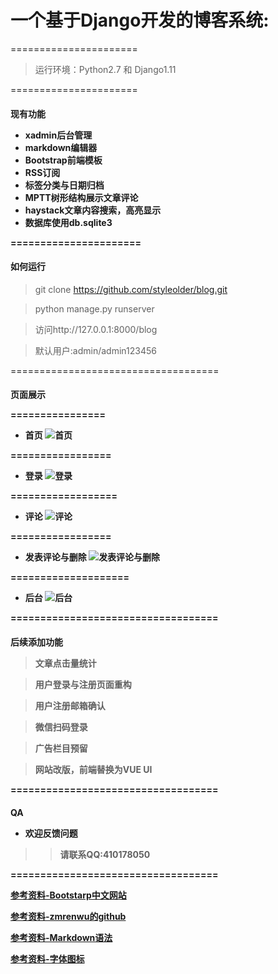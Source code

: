<h1>一个基于Django开发的博客系统:</h1>

======================


>运行环境：Python2.7 和 Django1.11


======================

<h4>现有功能

- xadmin后台管理
- markdown编辑器
- Bootstrap前端模板
- RSS订阅
- 标签分类与日期归档
- MPTT树形结构展示文章评论
- haystack文章内容搜索，高亮显示
- 数据库使用db.sqlite3

======================


<h4>如何运行</h4>

>git clone https://github.com/styleolder/blog.git

>python manage.py runserver

>访问http://127.0.0.1:8000/blog

>默认用户:admin/admin123456


====================================


<h4>页面展示

================
- 首页
![首页](https://github.com/styleolder/blog/raw/master/static/images/1.jpg)

=================


- 登录
![登录](https://github.com/styleolder/blog/raw/master/static/images/2.jpg)

==================


- 评论
![评论](https://github.com/styleolder/blog/raw/master/static/images/3.jpg)


=================


- 发表评论与删除
![发表评论与删除](https://github.com/styleolder/blog/raw/master/static/images/4.jpg)


====================


- 后台
![后台](https://github.com/styleolder/blog/raw/master/static/images/5.jpg)


===================================
<h4>后续添加功能

>文章点击量统计

>用户登录与注册页面重构

>用户注册邮箱确认

>微信扫码登录

>广告栏目预留

>网站改版，前端替换为VUE UI


===================================


<h4>QA

- 欢迎反馈问题

>>请联系QQ:410178050


===================================


[参考资料-Bootstarp中文网站](http://www.bootcss.com)

[参考资料-zmrenwu的github](https://github.com/zmrenwu/django-zmrenwu-blog)

[参考资料-Markdown语法](https://www.jianshu.com/p/82e730892d42)

[参考资料-字体图标](http://www.fontawesome.com.cn)

